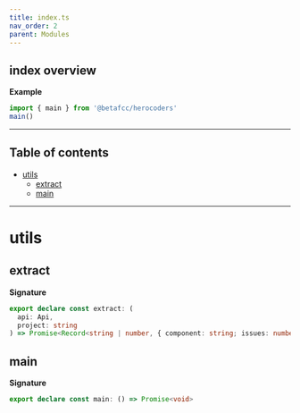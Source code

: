 ```yaml
---
title: index.ts
nav_order: 2
parent: Modules
---
```


## index overview

**Example**

```ts
import { main } from '@betafcc/herocoders'
main()
```

---

<h2 class="text-delta">Table of contents</h2>

- [utils](#utils)
  - [extract](#extract)
  - [main](#main)

---

# utils

## extract

**Signature**

```ts
export declare const extract: (
  api: Api,
  project: string
) => Promise<Record<string | number, { component: string; issues: number }>>
```

## main

**Signature**

```ts
export declare const main: () => Promise<void>
```

